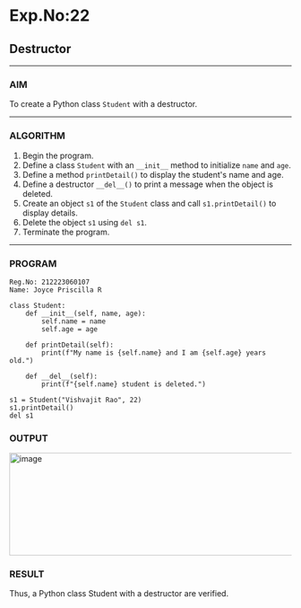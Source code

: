 # Exp.No:22  
## Destructor

---

### AIM  
To create a Python class `Student` with a destructor.

---

### ALGORITHM

1. Begin the program.
2. Define a class `Student` with an `__init__` method to initialize `name` and `age`.
3. Define a method `printDetail()` to display the student's name and age.
4. Define a destructor `__del__()` to print a message when the object is deleted.
5. Create an object `s1` of the `Student` class and call `s1.printDetail()` to display details.
6. Delete the object `s1` using `del s1`.
7. Terminate the program.


---

### PROGRAM

```
Reg.No: 212223060107
Name: Joyce Priscilla R

class Student:
    def __init__(self, name, age):
        self.name = name
        self.age = age

    def printDetail(self):
        print(f"My name is {self.name} and I am {self.age} years old.")

    def __del__(self):
        print(f"{self.name} student is deleted.")

s1 = Student("Vishvajit Rao", 22)
s1.printDetail()
del s1
```

### OUTPUT

<img width="1030" height="183" alt="image" src="https://github.com/user-attachments/assets/4d8ba137-de03-4bf7-ae3a-25a8942819d2" />

### RESULT

Thus, a Python class Student with a destructor are verified.
